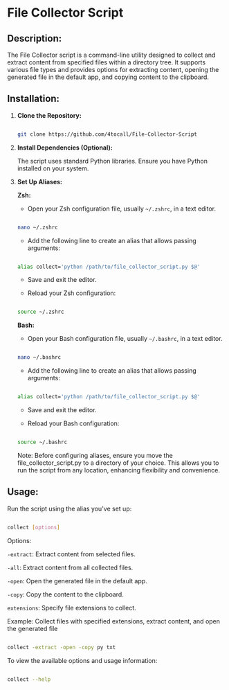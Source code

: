 
# File Collector Script

  

## Description:

  

The File Collector script is a command-line utility designed to collect and extract content from specified files within a directory tree. It supports various file types and provides options for extracting content, opening the generated file in the default app, and copying content to the clipboard.

  

## Installation:

    
  
  1.  **Clone the Repository:**
  
    
      
      ```bash
      
      git clone https://github.com/4tocall/File-Collector-Script
      
      ```
  
  3.  **Install Dependencies (Optional):**
  
      The script uses standard Python libraries. Ensure you have Python installed on your system.
  
  4.  **Set Up Aliases:**
  
      **Zsh:**
      
      - Open your Zsh configuration file, usually `~/.zshrc`, in a text editor.
      
      ```bash
      
      nano ~/.zshrc
      
      ```
      
      - Add the following line to create an alias that allows passing arguments:
      
      ```bash
      
      alias collect='python /path/to/file_collector_script.py $@'
      
      ```
      
      - Save and exit the editor.
      
      - Reload your Zsh configuration:
      
      ```bash
      
      source ~/.zshrc
      
      ```
      
      **Bash:**
      
      - Open your Bash configuration file, usually `~/.bashrc`, in a text editor.
      
      ```bash
      
      nano ~/.bashrc
      
      ```
      
      - Add the following line to create an alias that allows passing arguments:
      
      ```bash
      
      alias collect='python /path/to/file_collector_script.py $@'
      
      ```
      
      - Save and exit the editor.
      
      - Reload your Bash configuration:
      
      ```bash
      
      source ~/.bashrc
      
      ```
  
      Note: Before configuring aliases, ensure you move the file_collector_script.py to a directory of your choice. This allows you to run the script from any location, enhancing flexibility and convenience.
    

## Usage:

  
  
Run the script using the alias you've set up:
  
  ```bash
  
  collect [options]
  
  ```
  
Options:
  
`-extract`: Extract content from selected files.
  
`-all`: Extract content from all collected files.
  
`-open`: Open the generated file in the default app.
  
`-copy`: Copy the content to the clipboard.
  
`extensions`: Specify file extensions to collect.
  
Example: Collect files with specified extensions, extract content, and open the generated file
  
  
  ```bash
  
  collect -extract -open -copy py txt
  
  ```
  
To view the available options and usage information:
  
  ```bash

  collect --help
  
  ```
